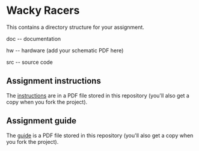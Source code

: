 Wacky Racers
===============

This contains a directory structure for your assignment.

doc -- documentation

hw  -- hardware (add your schematic PDF here)

src -- source code


Assignment instructions
-----------------------

The [instructions](https://eng-git.canterbury.ac.nz/wacky-racers/wacky-racers/-/raw/master/doc/instructions/instructions.pdf) are in a PDF file stored in this repository (you'll also get a copy when you fork the project).


Assignment guide
----------------

The [guide](https://eng-git.canterbury.ac.nz/wacky-racers/wacky-racers/-/raw/master/doc/guide/instructions.pdf) is a PDF file stored in this repository (you'll also get a copy when you fork the project).
